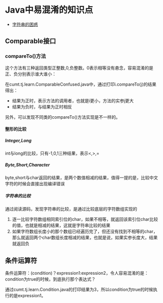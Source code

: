 # Java中易混淆的知识点

- [字符串的困惑](./src/main/cumt/tj/learn/string)

## Comparable接口

### compareTo()方法

这个方法有三种返回类型正整数,0,负整数。0表示相等没有悬念，容易混淆的是正、负分别表示谁大谁小：

在cumt.tj.learn.ComparableConfused.java中，通过打印i.compareTo(j)的结果得出：

- 结果为正时，表示方法的调用者，也就是i更小，方法的实参j更大
- 结果为负时，与结果为正时相反

另外，可以发现不同类的compareTo()方法实现是不一样的。

#### 整形的比较

##### Integer,Long

int与long的比较，只有-1,0,1三种结果，表示<,>,=

##### Byte,Short,Character

byte,short与char返回的结果，是两个数值相减的结果，值得一提的是，比较中文字符的时候会直接出现编译错误

##### 字符串的比较

通过阅读源码，发现字符串的比较，是通过比较底层的字符数组实现的

1. 逐一比较字符数组相同索引位的char，如果不相等，就返回该索引位char比较的值，也就是相减的结果，这就是字符串比较的结果
2. 如果字符数组长度小的那个数组已经遍历完了，但还没有找到不相等的char，那么就返回两个char数组长度相减的结果，也就是说，如果实参长度大，结果就返回负

## 条件运算符

条件运算符：(condition)？expression1:expression2，令人容易混淆的是：condition为true的时候，到底执行那个表达式？

通过cumt.tj.learn.Condition.java的打印结果为3，所以condition为true的时候执行的是expression1。
